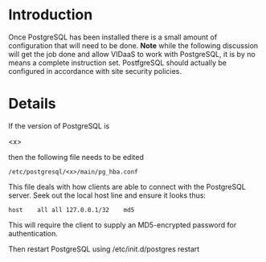 # Introduction #

Once PostgreSQL has been installed there is a small amount of configuration that will need to be done. **Note** while the following discussion will get the job done and allow VIDaaS to work with PostgreSQL, it is by no means a complete instruction set. PostfgreSQL should actually be configured in accordance with site security policies.


# Details #

If the version of PostgreSQL is 

&lt;x&gt;

 then the following file needs to be edited

```
/etc/postgresql/<x>/main/pg_hba.conf
```

This file deals with how clients are able to connect with the PostgreSQL server. Seek out the local host line and ensure it looks thus:

```
host	all	all	127.0.0.1/32	md5
```

This will require the client to supply an MD5-encrypted password for authentication.

Then restart PostgreSQL using /etc/init.d/postgres restart